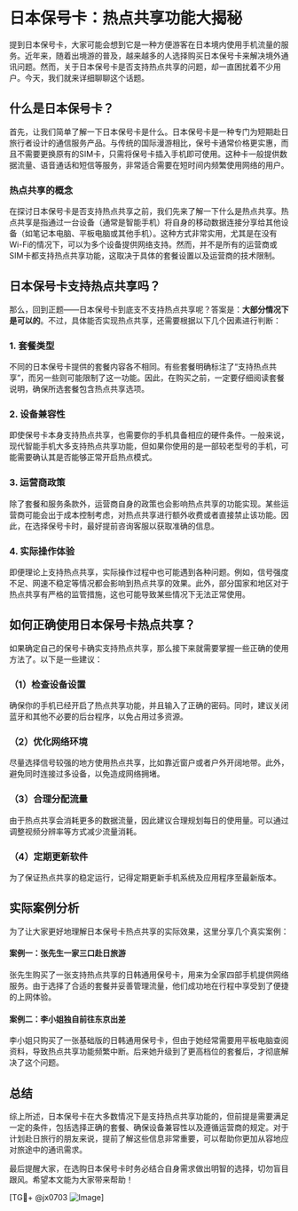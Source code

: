 # 日本保号卡：热点共享功能大揭秘

提到日本保号卡，大家可能会想到它是一种方便游客在日本境内使用手机流量的服务。近年来，随着出境游的普及，越来越多的人选择购买日本保号卡来解决境外通讯问题。然而，关于日本保号卡是否支持热点共享的问题，却一直困扰着不少用户。今天，我们就来详细聊聊这个话题。

## 什么是日本保号卡？

首先，让我们简单了解一下日本保号卡是什么。日本保号卡是一种专门为短期赴日旅行者设计的通信服务产品。与传统的国际漫游相比，保号卡通常价格更实惠，而且不需要更换原有的SIM卡，只需将保号卡插入手机即可使用。这种卡一般提供数据流量、语音通话和短信等服务，非常适合需要在短时间内频繁使用网络的用户。

### 热点共享的概念

在探讨日本保号卡是否支持热点共享之前，我们先来了解一下什么是热点共享。热点共享是指通过一台设备（通常是智能手机）将自身的移动数据连接分享给其他设备（如笔记本电脑、平板电脑或其他手机）。这种方式非常实用，尤其是在没有Wi-Fi的情况下，可以为多个设备提供网络支持。然而，并不是所有的运营商或SIM卡都支持热点共享功能，这取决于具体的套餐设置以及运营商的技术限制。

## 日本保号卡支持热点共享吗？

那么，回到正题——日本保号卡到底支不支持热点共享呢？答案是：**大部分情况下是可以的**。不过，具体能否实现热点共享，还需要根据以下几个因素进行判断：

### 1. **套餐类型**
不同的日本保号卡提供的套餐内容各不相同。有些套餐明确标注了“支持热点共享”，而另一些则可能限制了这一功能。因此，在购买之前，一定要仔细阅读套餐说明，确保所选套餐包含热点共享选项。

### 2. **设备兼容性**
即使保号卡本身支持热点共享，也需要你的手机具备相应的硬件条件。一般来说，现代智能手机大多支持热点共享功能，但如果你使用的是一部较老型号的手机，可能需要确认其是否能够正常开启热点模式。

### 3. **运营商政策**
除了套餐和服务条款外，运营商自身的政策也会影响热点共享的功能实现。某些运营商可能会出于成本控制考虑，对热点共享进行额外收费或者直接禁止该功能。因此，在选择保号卡时，最好提前咨询客服以获取准确的信息。

### 4. **实际操作体验**
即便理论上支持热点共享，实际操作过程中也可能遇到各种问题。例如，信号强度不足、网速不稳定等情况都会影响到热点共享的效果。此外，部分国家和地区对于热点共享有严格的监管措施，这也可能导致某些情况下无法正常使用。

## 如何正确使用日本保号卡热点共享？

如果确定自己的保号卡确实支持热点共享，那么接下来就需要掌握一些正确的使用方法了。以下是一些建议：

### （1）检查设备设置
确保你的手机已经开启了热点共享功能，并且输入了正确的密码。同时，建议关闭蓝牙和其他不必要的后台程序，以免占用过多资源。

### （2）优化网络环境
尽量选择信号较强的地方使用热点共享，比如靠近窗户或者户外开阔地带。此外，避免同时连接过多设备，以免造成网络拥堵。

### （3）合理分配流量
由于热点共享会消耗更多的数据流量，因此建议合理规划每日的使用量。可以通过调整视频分辨率等方式减少流量消耗。

### （4）定期更新软件
为了保证热点共享的稳定运行，记得定期更新手机系统及应用程序至最新版本。

## 实际案例分析

为了让大家更好地理解日本保号卡热点共享的实际效果，这里分享几个真实案例：

#### 案例一：张先生一家三口赴日旅游
张先生购买了一张支持热点共享的日韩通用保号卡，用来为全家四部手机提供网络服务。由于选择了合适的套餐并妥善管理流量，他们成功地在行程中享受到了便捷的上网体验。

#### 案例二：李小姐独自前往东京出差
李小姐只购买了一张基础版的日韩通用保号卡，但由于她经常需要用平板电脑查阅资料，导致热点共享功能频繁中断。后来她升级到了更高档位的套餐后，才彻底解决了这个问题。

## 总结

综上所述，日本保号卡在大多数情况下是支持热点共享功能的，但前提是需要满足一定的条件，包括选择正确的套餐、确保设备兼容性以及遵循运营商的规定。对于计划赴日旅行的朋友来说，提前了解这些信息非常重要，可以帮助你更加从容地应对旅途中的通讯需求。

最后提醒大家，在选购日本保号卡时务必结合自身需求做出明智的选择，切勿盲目跟风。希望本文能为大家带来帮助！

[TG💪+ @jx0703 ![Image](https://github.com/user-attachments/assets/dbca1d08-cadb-493c-b0ec-ad6f7a83f270)]